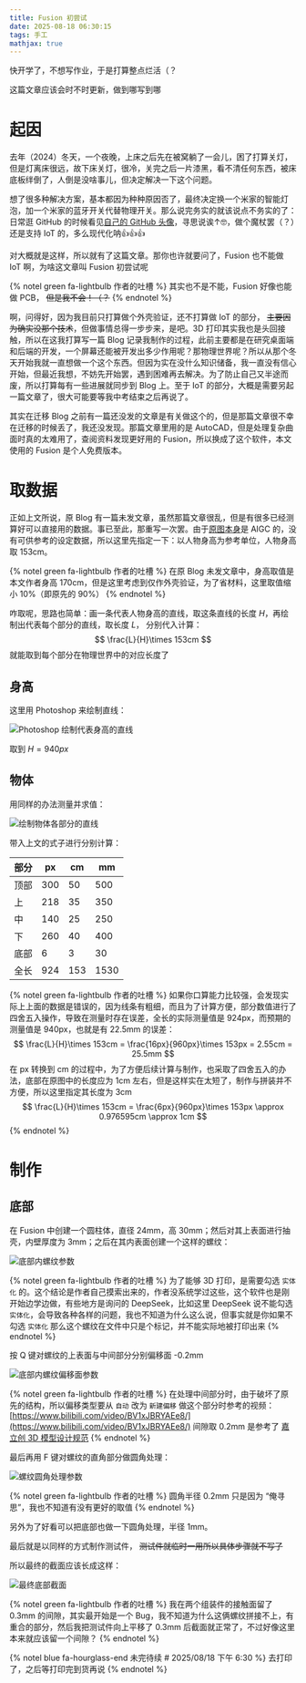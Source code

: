 ```yaml
---
title: Fusion 初尝试
date: 2025-08-18 06:30:15
tags: 手工
mathjax: true
---
```


快开学了，不想写作业，于是打算整点烂活（？

这篇文章应该会时不时更新，做到哪写到哪

# 起因
去年（2024）冬天，一个夜晚，上床之后先在被窝躺了一会儿，困了打算关灯，但是灯离床很远，故下床关灯，很冷，关完之后一片漆黑，看不清任何东西，被床底板绊倒了，人倒是没啥事儿，但决定解决一下这个问题。

想了很多种解决方案，基本都因为种种原因否了，最终决定换一个米家的智能灯泡，加一个米家的蓝牙开关代替物理开关。那么说完务实的就该说点不务实的了：日常逛 GitHub 的时候看见[自己的 GitHub 头像](https://www.pixiv.net/artworks/113343557)，寻思说诶↑🤓，做个魔杖罢（？）还是支持 IoT 的，多么现代化呐👍👍👍

对大概就是这样，所以就有了这篇文章。那你也许就要问了，Fusion 也不能做 IoT 啊，为啥这文章叫 Fusion 初尝试呢

{% notel green fa-lightbulb 作者的吐槽 %}
其实也不是不能，Fusion 好像也能做 PCB， ~~但是我不会！（？~~
{% endnotel %}


啊，问得好，因为我目前只打算做个外壳验证，还不打算做 IoT 的部分， ~~主要因为确实没那个技术~~，但做事情总得一步步来，是吧。3D 打印其实我也是头回接触，所以在这我打算写一篇 Blog 记录我制作的过程，此前主要都是在研究桌面端和后端的开发，一个屏幕还能被开发出多少作用呢？那物理世界呢？所以从那个冬天开始我就一直想做一个这个东西。但因为实在没什么知识储备，我一直没有信心开始，但最近我想，不妨先开始罢，遇到困难再去解决。为了防止自己又半途而废，所以打算每有一些进展就同步到 Blog 上。至于 IoT 的部分，大概是需要另起一篇文章了，很大可能要等我中考结束之后再说了。

其实在迁移 Blog 之前有一篇还没发的文章是有关做这个的，但是那篇文章很不幸在迁移的时候丢了，我还没发现。那篇文章里用的是 AutoCAD，但是处理复杂曲面时真的太难用了，查阅资料发现更好用的 Fusion，所以换成了这个软件，本文使用的 Fusion 是个人免费版本。

# 取数据
正如上文所说，原 Blog 有一篇未发文章，虽然那篇文章很乱，但是有很多已经测算好可以直接用的数据。事已至此，那重写一次罢。由于[原图本身](https://www.pixiv.net/artworks/113343557)是 AIGC 的，没有可供参考的设定数据，所以这里先指定一下：以人物身高为参考单位，人物身高取 153cm。

{% notel green fa-lightbulb 作者的吐槽 %}
在原 Blog 未发文章中，身高取值是本文作者身高 170cm，但是这里考虑到仅作外壳验证，为了省材料，这里取值缩小 10%（即原先的 90%）
{% endnotel %}

咋取呢，思路也简单：画一条代表人物身高的直线，取这条直线的长度 $H$，再绘制出代表每个部分的直线，取长度 $L$， 分别代入计算：
$$
\frac{L}{H}\times  153cm
$$
就能取到每个部分在物理世界中的对应长度了

## 身高
这里用 Photoshop 来绘制直线：

![Photoshop 绘制代表身高的直线](../img/initial-attempt-at-fusion/img.png)

取到 $H = 940px$

## 物体
用同样的办法测量并求值：

![绘制物体各部分的直线](../img/initial-attempt-at-fusion/img2.png)

带入上文的式子进行分别计算：

| 部分 | px  | cm  | mm   |
|----|-----|-----|------|
| 顶部 | 300 | 50  | 500  |
| 上  | 218 | 35  | 350  |
| 中  | 140 | 25  | 250  |
| 下  | 260 | 40  | 400  |
| 底部 | 6   | 3   | 30   |
| 全长 | 924 | 153 | 1530 |

{% notel green fa-lightbulb 作者的吐槽 %}
如果你口算能力比较强，会发现实际上上面的数据是错误的，因为线条有粗细，而且为了计算方便，部分数值进行了四舍五入操作，导致在测量时存在误差，全长的实际测量值是 924px，而预期的测量值是 940px，也就是有 22.5mm 的误差：
$$
\frac{L}{H}\times  153cm = \frac{16px}{960px}\times 153px = 2.55cm = 25.5mm
$$
在 px 转换到 cm 的过程中，为了方便后续计算与制作，也采取了四舍五入的办法，底部在原图中的长度应为 1cm 左右，但是这样实在太短了，制作与拼装并不方便，所以这里指定其长度为 3cm
$$
\frac{L}{H}\times  153cm = \frac{6px}{960px}\times 153px \approx 0.976595cm \approx 1cm
$$
{% endnotel %}

# 制作
## 底部
在 Fusion 中创建一个圆柱体，直径 24mm，高 30mm；然后对其上表面进行抽壳，内壁厚度为 3mm；之后在其内表面创建一个这样的螺纹：

![底部内螺纹参数](../img/initial-attempt-at-fusion/img3.png)

{% notel green fa-lightbulb 作者的吐槽 %}
为了能够 3D 打印，是需要勾选 `实体化` 的。这个结论是作者自己摸索出来的，作者没系统学过这些，这个软件也是刚开始边学边做，有些地方是询问的 DeepSeek，比如这里 DeepSeek 说不能勾选 `实体化`，会导致各种各样的问题，我也不知道为什么这么说，但事实就是你如果不勾选 `实体化` 那么这个螺纹在文件中只是个标记，并不能实际地被打印出来
{% endnotel %}

按 Q 键对螺纹的上表面与中间部分分别偏移面 -0.2mm

![底部内螺纹偏移面参数](../img/initial-attempt-at-fusion/img4.png)

{% notel green fa-lightbulb 作者的吐槽 %}
在处理中间部分时，由于破坏了原先的结构，所以偏移类型要从 `自动` 改为 `新建偏移`
做这个部分时参考的视频：[https://www.bilibili.com/video/BV1xJBRYAEe8/](https://www.bilibili.com/video/BV1xJBRYAEe8/)
间隙取 0.2mm 是参考了 [嘉立创 3D 模型设计规范](https://www.jlc-3dp.cn/technicalColumnsDetails/27832.html)
{% endnotel %}

最后再用 F 键对螺纹的直角部分做圆角处理：

![螺纹圆角处理参数](../img/initial-attempt-at-fusion/img5.png)

{% notel green fa-lightbulb 作者的吐槽 %}
圆角半径 0.2mm 只是因为 “俺寻思”，我也不知道有没有更好的取值
{% endnotel %}

另外为了好看可以把底部也做一下圆角处理，半径 1mm。

最后就是以同样的方式制作测试件， ~~测试件就临时一用所以具体步骤就不写了~~

所以最终的截面应该长成这样：

![最终底部截面](../img/initial-attempt-at-fusion/img6.png)

{% notel green fa-lightbulb 作者的吐槽 %}
我在两个组装件的接触面留了 0.3mm 的间隙，其实最开始是一个 Bug，我不知道为什么这俩螺纹拼接不上，有重合的部分，然后我把测试件向上平移了 0.3mm 后截面就正常了，不过好像这里本来就应该留一个间隙？
{% endnotel %}

{% notel blue fa-hourglass-end 未完待续 # 2025/08/18 下午 6:30 %}
去打印了，之后等打印完到货再说
{% endnotel %}